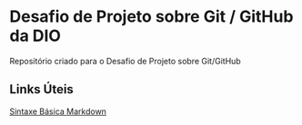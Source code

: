 # Desafio de Projeto sobre Git / GitHub da DIO
Repositório criado para o Desafio de Projeto sobre Git/GitHub

## Links Úteis 
[Sintaxe Básica Markdown](https://www.markdownguide.org/basic-syntax/)
